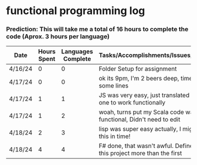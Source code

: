 # functional programming log

### Prediction: This will take me a total of 16 hours to complete the code (Aprox. 3 hours per language)

| Date | Hours Spent | Languages Complete | Tasks/Accomplishments/Issues/Thoughts|
|------|-------------|-----------------|--------------------------------------|
|4/16/24| 0 | 0 |Folder Setup for assignment|
|4/17/24| 0 | 0 |ok its 9pm, I'm 2 beers deep, time to rip some lines|
|4/17/24| 1 | 1 |JS was very easy, just translated my old one to work functionally|
|4/17/24| 1 | 2 |woah, turns put my Scala code was already functional, Didn't need to edit|
|4/18/24| 2 | 3 |lisp was super easy actually, I might finish this in time!|
|4/18/24| 4 | 4 |F# done, that wasn't awful. Definetly liking this project more than the first|